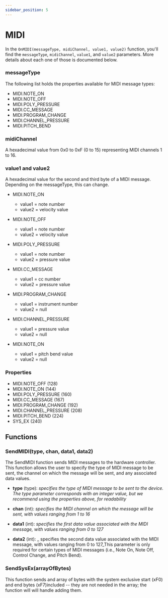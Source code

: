 ```yaml
---
sidebar_position: 5
---
```

# MIDI

In the ```OnMIDI(messageType, midiChannel, value1, value2)``` function, you'll find the ```messageType```, ```midiChannel```, ```value1```, and ```value2``` parameters. More details about each one of those is documented below.


### messageType  
The following list holds the properties available for MIDI message types:

- MIDI.NOTE_ON
- MIDI.NOTE_OFF
- MIDI.POLY_PRESSURE
- MIDI.CC_MESSAGE
- MIDI.PROGRAM_CHANGE
- MIDI.CHANNEL_PRESSURE
- MIDI.PITCH_BEND  
  
    
### midiChannel  

A hexadecimal value from 0x0 to 0xF (0 to 15) representing MIDI channels 1 to 16.  
  
### value1 and value2  

A hexadecimal value for the second and third byte of a MIDI message. Depending on the messageType, this can change.  

- MIDI.NOTE_ON
    - value1 = note number
    - value2 = velocity value  

- MIDI.NOTE_OFF
    - value1 = note number
    - value2 = velocity value  

- MIDI.POLY_PRESSURE
    - value1 = note number
    - value2 = pressure value  

- MIDI.CC_MESSAGE
    - value1 = cc number
    - value2 = pressure value

- MIDI.PROGRAM_CHANGE
    - value1 = instrument number
    - value2 = null  

- MIDI.CHANNEL_PRESSURE
    - value1 = pressure value
    - value2 = null  

- MIDI.NOTE_ON
    - value1 = pitch bend value
    - value2 = null  
  
    
### Properties  
  
- MIDI.NOTE_OFF (128)
- MIDI.NOTE_ON (144)
- MIDI.POLY_PRESSURE (160)
- MIDI.CC_MESSAGE (167)
- MIDI.PROGRAM_CHANGE (192)
- MIDI.CHANNEL_PRESSURE (208)
- MIDI.PITCH_BEND (224)
- SYS_EX  (240)
  

## Functions  
  
### SendMIDI(type, chan, data1, data2)

The SendMIDI function sends MIDI messages to the hardware controller. This function allows the user to specify the type of MIDI message to be sent, the channel on which the message will be sent, and any associated data values.

- **type** (type): _specifies the type of MIDI message to be sent to the device. The type parameter corresponds with an  integer value, but we recommend using the properties above, for readability_

- **chan** (int): _specifies the MIDI channel on which the message will be sent, with values ranging from 1 to 16_

- **data1** (int): _specifies the first data value associated with the MIDI message, with values ranging from 0 to 127_

- **data2** (int): _ specifies the second data value associated with the MIDI message, with values ranging from 0 to 127_This parameter is only required for certain types of MIDI messages (i.e., Note On, Note Off, Control Change, and Pitch Bend).


### SendSysEx(arrayOfBytes)

 This function sends and array of bytes with the system exclusive start (xF0) and end bytes (xF7)included -- they are not needed in the array; the function will will handle adding them.




